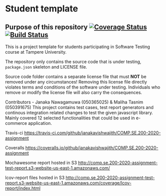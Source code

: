 # Student template

## Purpose of this repository [![Coverage Status](https://coveralls.io/repos/github/janakavishwajith/COMP.SE.200-2020-assignment/badge.svg?branch=master)](https://coveralls.io/github/janakavishwajith/COMP.SE.200-2020-assignment?branch=master) [![Build Status](https://travis-ci.com/janakavishwajith/COMP.SE.200-2020-assignment.svg?branch=master)](https://travis-ci.com/janakavishwajith/COMP.SE.200-2020-assignment)

This is a project template for students participating in Software Testing course
at Tampere University.

The repository only contains the source code that is under testing, `package.json` skeleton
and LICENSE file.

Source code folder contains a separate license file that must **NOT** be removed under any circumstances!
Removing this license file directly violates terms and conditions of the software under testing.
Individuals who remove or modify the license file will also carry the consequences.

Contributors - Janaka Nawagamuwa (050365025) & Maliha Tasnim (050391675)
This project contains test cases, test report generators and continous integration related changes to test the given javascript library.
Mainly covered 12 selected functionalities that could be used in e-commerce application.

Travis-ci
https://travis-ci.com/github/janakavishwajith/COMP.SE.200-2020-assignment

Coveralls
https://coveralls.io/github/janakavishwajith/COMP.SE.200-2020-assignment

Mochawesome report hosted in S3
http://comp.se.200-2020-assignment-test-report.s3-website-us-east-1.amazonaws.com/

lcov-report files hosted in S3
http://comp.se.200-2020-assignment-test-report.s3-website-us-east-1.amazonaws.com/coverage/lcov-report/index.html

